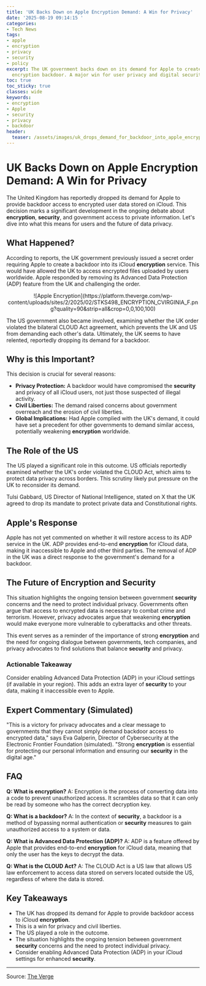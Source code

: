```yaml
---
title: 'UK Backs Down on Apple Encryption Demand: A Win for Privacy'
date: '2025-08-19 09:14:15 '
categories:
- Tech News
tags:
- apple
- encryption
- privacy
- security
- policy
excerpt: The UK government backs down on its demand for Apple to create an iCloud
  encryption backdoor. A major win for user privacy and digital security.
toc: true
toc_sticky: true
classes: wide
keywords:
- encryption
- Apple
- security
- privacy
- backdoor
header:
  teaser: /assets/images/uk_drops_demand_for_backdoor_into_apple_encryption_20250819091415.png
---
```


# UK Backs Down on Apple Encryption Demand: A Win for Privacy

The United Kingdom has reportedly dropped its demand for Apple to provide backdoor access to encrypted user data stored on iCloud. This decision marks a significant development in the ongoing debate about **encryption**, **security**, and government access to private information. Let's dive into what this means for users and the future of data privacy.

## What Happened?

According to reports, the UK government previously issued a secret order requiring Apple to create a backdoor into its iCloud **encryption** service. This would have allowed the UK to access encrypted files uploaded by users worldwide. Apple responded by removing its Advanced Data Protection (ADP) feature from the UK and challenging the order.

<center>
  ![Apple Encryption](https://platform.theverge.com/wp-content/uploads/sites/2/2025/02/STKS498_ENCRYPTION_CVIRGINIA_F.png?quality=90&strip=all&crop=0,0,100,100)
</center>

The US government also became involved, examining whether the UK order violated the bilateral CLOUD Act agreement, which prevents the UK and US from demanding each other's data. Ultimately, the UK seems to have relented, reportedly dropping its demand for a backdoor.

## Why is this Important?

This decision is crucial for several reasons:

*   **Privacy Protection:** A backdoor would have compromised the **security** and privacy of all iCloud users, not just those suspected of illegal activity.
*   **Civil Liberties:** The demand raised concerns about government overreach and the erosion of civil liberties.
*   **Global Implications:** Had Apple complied with the UK's demand, it could have set a precedent for other governments to demand similar access, potentially weakening **encryption** worldwide.

## The Role of the US

The US played a significant role in this outcome. US officials reportedly examined whether the UK's order violated the CLOUD Act, which aims to protect data privacy across borders. This scrutiny likely put pressure on the UK to reconsider its demand.

Tulsi Gabbard, US Director of National Intelligence, stated on X that the UK agreed to drop its mandate to protect private data and Constitutional rights.

## Apple's Response

Apple has not yet commented on whether it will restore access to its ADP service in the UK. ADP provides end-to-end **encryption** for iCloud data, making it inaccessible to Apple and other third parties. The removal of ADP in the UK was a direct response to the government's demand for a backdoor.

## The Future of Encryption and Security

This situation highlights the ongoing tension between government **security** concerns and the need to protect individual privacy. Governments often argue that access to encrypted data is necessary to combat crime and terrorism. However, privacy advocates argue that weakening **encryption** would make everyone more vulnerable to cyberattacks and other threats.

This event serves as a reminder of the importance of strong **encryption** and the need for ongoing dialogue between governments, tech companies, and privacy advocates to find solutions that balance **security** and privacy.

### Actionable Takeaway

Consider enabling Advanced Data Protection (ADP) in your iCloud settings (if available in your region). This adds an extra layer of **security** to your data, making it inaccessible even to Apple.

## Expert Commentary (Simulated)

"This is a victory for privacy advocates and a clear message to governments that they cannot simply demand backdoor access to encrypted data," says Eva Galperin, Director of Cybersecurity at the Electronic Frontier Foundation (simulated). "Strong **encryption** is essential for protecting our personal information and ensuring our **security** in the digital age."

## FAQ

**Q: What is encryption?**
A: Encryption is the process of converting data into a code to prevent unauthorized access. It scrambles data so that it can only be read by someone who has the correct decryption key.

**Q: What is a backdoor?**
A: In the context of **security**, a backdoor is a method of bypassing normal authentication or **security** measures to gain unauthorized access to a system or data.

**Q: What is Advanced Data Protection (ADP)?**
A: ADP is a feature offered by Apple that provides end-to-end **encryption** for iCloud data, meaning that only the user has the keys to decrypt the data.

**Q: What is the CLOUD Act?**
A: The CLOUD Act is a US law that allows US law enforcement to access data stored on servers located outside the US, regardless of where the data is stored.

## Key Takeaways

*   The UK has dropped its demand for Apple to provide backdoor access to iCloud **encryption**.
*   This is a win for privacy and civil liberties.
*   The US played a role in the outcome.
*   The situation highlights the ongoing tension between government **security** concerns and the need to protect individual privacy.
*   Consider enabling Advanced Data Protection (ADP) in your iCloud settings for enhanced **security**.

---

Source: [The Verge](https://www.theverge.com/news/761240/uk-apple-us-encryption-back-door-demands-dropped)